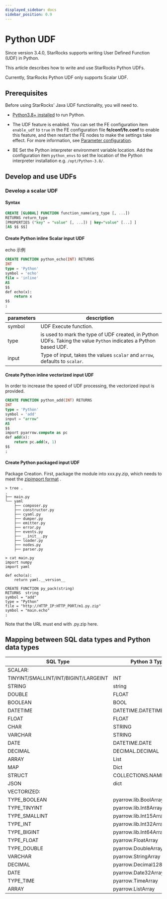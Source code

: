 ```yaml
---
displayed_sidebar: docs
sidebar_position: 0.9
---
```


# Python UDF

Since version 3.4.0, StarRocks supports writing User Defined Function (UDF) in Python.

This article describes how to write and use StarRocks Python UDFs.

Currently, StarRocks Python UDF only supports Scalar UDF.

## Prerequisites

Before using StarRocks' Java UDF functionality, you will need to.

- [Python3.8+ installed](https://www.python.org/downloads/release/python-380/) to run Python.

- The UDF feature is enabled. You can set the FE configuration item `enable_udf` to `true` in the FE configuration file **fe/conf/fe.conf** to enable this feature, and then restart the FE nodes to make the settings take effect. For more information, see [Parameter configuration](../../administration/management/FE_configuration.md).

- BE Set the Python interpreter environment variable location. Add the configuration item `python_envs` to set the location of the Python interpreter installation e.g. `/opt/Python-3.8/`.

## Develop and use UDFs
### Develop a scalar UDF
#### Syntax

```SQL
CREATE [GLOBAL] FUNCTION function_name(arg_type [, ...])
RETURNS return_type
[PROPERTIES ("key" = "value" [, ...]) | key="value" [...] ]
[AS $$ $$]
```
#### Create Python inline Scalar input UDF 
echo 示例

```SQL
CREATE FUNCTION python_echo(INT) RETURNS
INT
type = 'Python'
symbol = 'echo'
file = 'inline'
AS
$$
def echo(x):
    return x
$$
;
```

|parameters|description|
|---|----|
|symbol|UDF Execute function. |
|type| is used to mark the type of UDF created, in Python UDFs. Taking the value `Python` indicates a Python based UDF. |
|input|Type of input, takes the values `scalar` and `arrow`, defaults to `scalar`.|
#### Create Python inline vectorized input UDF 

In order to increase the speed of UDF processing, the vectorized input is provided.

```SQL
CREATE FUNCTION python_add(INT) RETURNS
INT
type = 'Python'
symbol = 'add'
input = "arrow"
AS
$$
import pyarrow.compute as pc
def add(x):
    return pc.add(x, 1)
$$
;
```
#### Create Python packaged input UDF 
Package Creation.
First, package the module into xxx.py.zip, which needs to meet the [zipimport format](https://docs.python.org/3/library/zipimport.html) .

```
> tree .
.
├── main.py
└── yaml
    ├── composer.py
    ├── constructor.py
    ├── cyaml.py
    ├── dumper.py
    ├── emitter.py
    ├── error.py
    ├── events.py
    ├── __init__.py
    ├── loader.py
    ├── nodes.py
    ├── parser.py
```
```
> cat main.py 
import numpy
import yaml

def echo(a):
    return yaml.__version__
```

```
CREATE FUNCTION py_pack(string) 
RETURNS  string 
symbol = "add"
type = "Python"
file = "http://HTTP_IP:HTTP_PORT/m1.py.zip"
symbol = "main.echo"
;
```
Note that the URL must end with .py.zip here.

## Mapping between SQL data types and Python data types

| SQL Type                             | Python 3 Type           |
| ------------------------------------ | ----------------------- |
| SCALAR:                              |                         |
| TINYINT/SMALLINT/INT/BIGINT/LARGEINT | INT                     |
| STRING                               | string                  |
| DOUBLE                               | FLOAT                   |
| BOOLEAN                              | BOOL                    |
| DATETIME                             | DATETIME.DATETIME       |
| FLOAT                                | FLOAT                   |
| CHAR                                 | STRING                  |
| VARCHAR                              | STRING                  |
| DATE                                 | DATETIME.DATE           |
| DECIMAL                              | DECIMAL.DECIMAL         |
| ARRAY                                | List                    |
| MAP                                  | Dict                    |
| STRUCT                               | COLLECTIONS.NAMEDTUPLE  |
| JSON                                 | dict                    |
| VECTORIZED:                          |                         |
| TYPE_BOOLEAN                         | pyarrow.lib.BoolArray   |
| TYPE_TINYINT                         | pyarrow.lib.Int8Array   |
| TYPE_SMALLINT                        | pyarrow.lib.Int15Array  |
| TYPE_INT                             | pyarrow.lib.Int32Array  |
| TYPE_BIGINT                          | pyarrow.lib.Int64Array  |
| TYPE_FLOAT                           | pyarrow.FloatArray      |
| TYPE_DOUBLE                          | pyarrow.DoubleArray     |
| VARCHAR                              | pyarrow.StringArray     |
| DECIMAL                              | pyarrow.Decimal128Array |
| DATE                                 | pyarrow.Date32Array     |
| TYPE_TIME                            | pyarrow.TimeArray       |
| ARRAY                                | pyarrow.ListArray       |